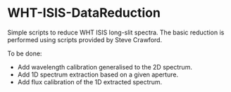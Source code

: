 # WHT-ISIS-DataReduction
Simple scripts to reduce WHT ISIS long-slit spectra. The basic reduction is performed using scripts provided by Steve Crawford.

To be done: 

- Add wavelength calibration generalised to the 2D spectrum.
- Add 1D spectrum extraction based on a given aperture.
- Add flux calibration of the 1D extracted spectrum.

